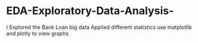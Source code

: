 # EDA-Exploratory-Data-Analysis-
I Explored the Bank Loan big data
Applied different statistics
use matplotlib and plotly to view graphs
